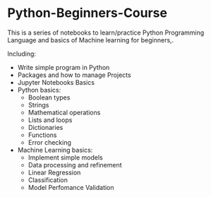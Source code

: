# Python-Beginners-Course
This is a series of notebooks to learn/practice Python Programming Language and basics of Machine learning for beginners,.

Including:
- Write simple program in Python
- Packages and how to manage Projects
- Jupyter Notebooks Basics
- Python basics:
  - Boolean types
  - Strings
  - Mathematical operations
  - Lists and loops
  - Dictionaries
  - Functions
  - Error checking
- Machine Learning basics:
  - Implement simple models
  - Data processing and refinement
  - Linear Regression
  - Classification
  - Model Perfomance Validation